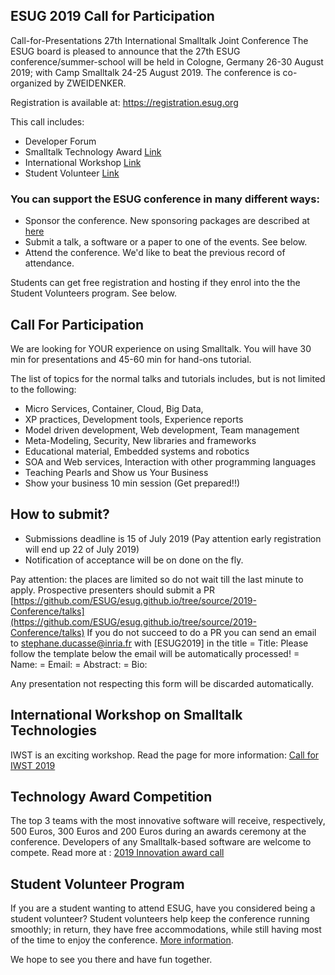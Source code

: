 ## ESUG 2019 Call for Participation

Call-for-Presentations 27th International Smalltalk Joint Conference
The ESUG board is pleased to announce that the 27th ESUG conference/summer-school 
will be held in Cologne, Germany 26-30 August 2019; with Camp Smalltalk 24-25 August 2019. 
The conference is co-organized by ZWEIDENKER.

Registration is available at: <https://registration.esug.org>

This call includes:

- Developer Forum
- Smalltalk Technology Award [Link](awardsCall2019.html)
- International Workshop [Link](cfpIWST2019.html)
- Student Volunteer [Link](callForStudents2019.html)


### You can support the ESUG conference in many different ways:

- Sponsor the conference. New sponsoring packages are described at [here](../become_sponsor.html)
- Submit a talk, a software or a paper to one of the events. See below.
- Attend the conference. We'd like to beat the previous record of attendance.

Students can get free registration and hosting if they enrol into the the Student Volunteers program. See below.

## Call For Participation

We are looking for YOUR experience on using Smalltalk. You will have 30 min for presentations and 45-60 min for hand-ons tutorial.

The list of topics for the normal talks and tutorials includes, but is not limited to the following:

- Micro Services, Container, Cloud, Big Data,
- XP practices, Development tools, Experience reports
- Model driven development, Web development, Team management
- Meta-Modeling, Security, New libraries and frameworks
- Educational material, Embedded systems and robotics
- SOA and Web services, Interaction with other programming languages
- Teaching Pearls and Show us Your Business
- Show your business 10 min session (Get prepared!!)

## How to submit?

- Submissions deadline is 15 of July 2019 (Pay attention early registration will end up 22 of July 2019)
- Notification of acceptance will be on done on the fly.

Pay attention: the places are limited so do not wait till the last minute to apply. 
Prospective presenters should submit a PR [https://github.com/ESUG/esug.github.io/tree/source/2019-Conference/talks](https://github.com/ESUG/esug.github.io/tree/source/2019-Conference/talks)
If you do not succeed to do a PR you can send an email to stephane.ducasse@inria.fr with [ESUG2019] in the title
= Title: Please follow the template below the email will be automatically processed!
= Name:
= Email:
= Abstract:
= Bio:

Any presentation not respecting this form will be discarded automatically.

## International Workshop on Smalltalk Technologies

IWST is an exciting workshop. Read the page for more information: [Call for IWST 2019](cfpIWST2019.html)


## Technology Award Competition

The top 3 teams with the most innovative software will receive, respectively, 500 Euros, 300 Euros and 200 Euros during an awards ceremony at the conference. Developers of any Smalltalk-based software are welcome to compete. Read more at : [2019 Innovation award call](awardsCall2019.html)

## Student Volunteer Program

If you are a student wanting to attend ESUG, have you considered being a student volunteer? Student volunteers help keep the conference running smoothly; in return, they have free accommodations, while still having most of the time to enjoy the conference. [More information](callForStudents2019.html).

We hope to see you there and have fun together.
